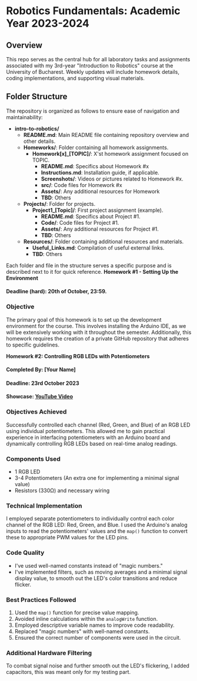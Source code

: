 # Robotics Fundamentals: Academic Year 2023-2024

## Overview

This repo serves as the central hub for all laboratory tasks and assignments associated with my 3rd-year "Introduction to Robotics" course at the University of Bucharest. Weekly updates will include homework details, coding implementations, and supporting visual materials.

## Folder Structure

The repository is organized as follows to ensure ease of navigation and maintainability:

- **intro-to-robotics/**
  - **README.md**: Main README file containing repository overview and other details.
  - **Homeworks/**: Folder containing all homework assignments.
    - **Homework[x]\_[TOPIC]/**: X'st homework assignment focused on TOPIC.
      - **README.md**: Specifics about Homework #x
      - **Instructions.md**: Installation guide, if applicable.
      - **Screenshots/**: Videos or pictures related to Homework #x.
      - **src/**: Code files for Homework #x
      - **Assets/**: Any additional resources for Homework
      - **TBD**: Others
  - **Projects/**: Folder for projects.
    - **Project1\_[Topic]/**: First project assignment (example).
      - **README.md**: Specifics about Project #1.
      - **Code/**: Code files for Project #1.
      - **Assets/**: Any additional resources for Project #1.
      - **TBD**: Others
  - **Resources/**: Folder containing additional resources and materials.
    - **Useful_Links.md**: Compilation of useful external links.
    - **TBD**: Others

Each folder and file in the structure serves a specific purpose and is described next to it for quick reference.
**Homework #1 - Setting Up the Environment**

#### Deadline (hard): 20th of October, 23:59.

### Objective

The primary goal of this homework is to set up the development environment for the course. This involves installing the Arduino IDE, as we will be extensively working with it throughout the semester. Additionally, this homework requires the creation of a private GitHub repository that adheres to specific guidelines.

**Homework #2: Controlling RGB LEDs with Potentiometers**

#### Completed By: [Your Name]

#### Deadline: 23rd October 2023

#### Showcase: [YouTube Video](https://www.youtube.com/shorts/dX5UbsVYVTg)

### Objectives Achieved

Successfully controlled each channel (Red, Green, and Blue) of an RGB LED using individual potentiometers. This allowed me to gain practical experience in interfacing potentiometers with an Arduino board and dynamically controlling RGB LEDs based on real-time analog readings.

### Components Used

- 1 RGB LED
- 3-4 Potentiometers (An extra one for implementing a minimal signal value)
- Resistors (330Ω) and necessary wiring

### Technical Implementation

I employed separate potentiometers to individually control each color channel of the RGB LED: Red, Green, and Blue. I used the Arduino's analog inputs to read the potentiometers' values and the `map()` function to convert these to appropriate PWM values for the LED pins.

### Code Quality

- I've used well-named constants instead of "magic numbers."
- I've implemented filters, such as moving averages and a minimal signal display value, to smooth out the LED's color transitions and reduce flicker.

### Best Practices Followed

1. Used the `map()` function for precise value mapping.
2. Avoided inline calculations within the `analogWrite` function.
3. Employed descriptive variable names to improve code readability.
4. Replaced "magic numbers" with well-named constants.
5. Ensured the correct number of components were used in the circuit.

### Additional Hardware Filtering

To combat signal noise and further smooth out the LED's flickering, I added capacitors, this was meant only for my testing part.
